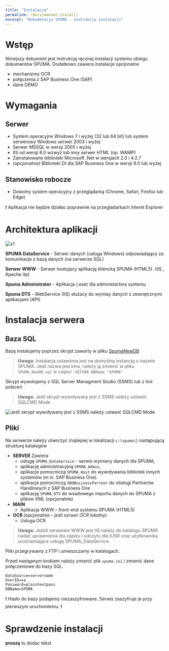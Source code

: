 ```yaml
---
title: "Instalacja"
permalink: /docs/manual-install/
excerpt: "Dokumetacja SPUMA - instrukcja instalacji"
---
```

# Wstęp
Niniejszy dokument jest instrukcją ręcznej instalacji systemu obiegu dokumentów SPUMA.
Dodatkowo zawiera  instalacje opcjonalne 
-  mechanizmy OCR
-  połączenia z SAP Business One (SAP)
-  dane DEMO
# Wymagania
## Serwer
- System operacyjne Windows 7 i wyżej (32 lub 64 bit) lub system serwerowy Windows serwer 2003 i wyżej
- Serwer MSSQL w wersji 2005 i wyżej
- IIS od wersji 6.0 wzwyż lub inny serwer HTML (np. WAMP)
- Zainstalowane biblioteki Microsoft .Net w wersjach 2.0 i 4.2.7
- *(opcjonalnie)* Biblioteki DI dla SAP Business One w wersji 9.0 lub wyżej
 
## Stanowisko robocze
- Dowolny system operacyjny  z przeglądarką (Chrome, Safari, Firefox lub Edge)

❗ Aplikacja nie będzie działac poprawnie na przegladarkach Interet Explorer

# Architektura aplikacji
![s1](https://user-images.githubusercontent.com/13116051/139230518-bdcea49a-f026-44f9-8741-7542914e810e.png)

**SPUMA DataService** - Serwer danych (usługa Windows) odpowiadający za komunikacje z bazą danych (na serwerze SQL)

**Serwer WWW** - Serwer hostujacy aplikację  kliencką SPUMA (HTML5). (IIS , Apache itp)

**Spuma Administrator** - Aplikacja (.exe) dla administartora systemu

**Spuma DTS** - WebService (IIS) służacy do wymiay danych z zewnętrznymi aplikacjami (API)

# Instalacja serwera
## Baza SQL
Bazę instalujemy poprzez skrypt zawarty w pliku [SpumaNewDB](SPUMA_NewDB.sql)

>**Uwaga:** Instalacja ustawiona jest na domyślną instancję o nazwie SPUMA. Jeśli nazwa jest inna, należy ją zmienić w pliku  `SPUMA_NewDB.sql` w części `:SETVAR DBName "SPUMA"`

Skrypt wywołujemy z SQL Server Managment Studio (SSMS) lub z linii poleceń 

>**Uwaga:** Jeśli skrypt wywoływany jest z SSMS należy ustawić SQLCMD Mode


![Jeśli skrypt wywoływany jest z SSMS należy ustawić SQLCMD Mode](https://user-images.githubusercontent.com/13116051/139239467-6ebc4c9c-2214-44db-be59-16bcffe387aa.png)

## Pliki

Na serwerze należy utworzyć (najlepiej w lokalizacji `c:\spuma\`) następującą strukturę katalogów
- **SERVER**
Zawiera
	- usługę `SPUMA_DataService` -  serwis wymiany danych  dla SPUMA,
	- aplikację administracyjną `SPUMA_Admin`,
	- aplikacje pomocniczą `SPUMA_Host` do wywoływania bibliotek innych systemów (m in. SAP Business One).
	- aplikacje pomocniczą `SBOBusinessPartner` do obsługi Partnerów Handlowych z SAP Business One
	- aplikację `SPUMA_DTS` do wsadowego importu danych do SPUMA z plików XML (opcjonalnie)
- **MAIN**
	- Aplikacja WWW – front-end systemu SPUMA (HTML5)
- **OCR** *(opcjonalnie – jeśli serwer OCR lokalny)*
	- Usługa OCR 

> **Uwaga:** Jeżeli serwerem WWW jest IIS należy do katalogu SPUMA nadać uprawnienia dla zapisu i odczytu dla IUSR  oraz użytkownika uruchamiające usługę SPUMA_DataService

Pliki przegrywamy z FTP i umieszczamy w katalogach.

Przed następnym krokiem  należy zmienić plik `spuma.ini` i zmienić dane połączeniowe do bazy SQL.
```
DataSource=servername
UserID=sa
Password=plaintextpass
DBName=SPUMA
```
❗ Hasło do bazy podajemy niezaszyfrowane. Serwis zaszyfruje je przy pierwszym uruchomieniu. ❗

# Sprawdzenie instalacji
**proszę** tu dodac tekst
